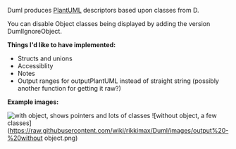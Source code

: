 Duml produces [PlantUML](http://plantuml.com/) descriptors based upon classes from D.

You can disable Object classes being displayed by adding the version DumlIgnoreObject.

__Things I'd like to have implemented:__
- Structs and unions
- Accessiblity
- Notes
- Output ranges for outputPlantUML instead of straight string (possibly another function for getting it raw?)

__Example images:__

![with object, shows pointers and lots of classes](https://raw.githubusercontent.com/wiki/rikkimax/Duml/images/output%20v0.1.0.png)
![without object, a few classes](https://raw.githubusercontent.com/wiki/rikkimax/Duml/images/output%20-%20without object.png)
